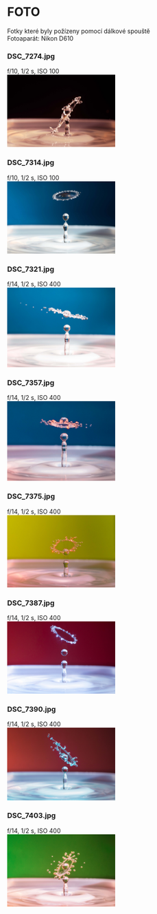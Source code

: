 # FOTO
Fotky které byly požízeny pomocí dálkové spouště <br/>
Fotoaparát: Nikon D610
### DSC_7274.jpg
f/10, 1/2 s, ISO 100 <br/>
<img src="https://github.com/kocevjak/qappka/blob/514278fafe3484f6c48442bf9e8e0415a9fad044/foto/DSC_7274.jpg" width=50%>

### DSC_7314.jpg
f/10, 1/2 s, ISO 100 <br/>
<img src="https://github.com/kocevjak/qappka/blob/dd176f044c671d5a4ff868a5bc4624db2e15b43f/foto/DSC_7314.jpg" width=50%>

### DSC_7321.jpg
f/14, 1/2 s, ISO 400 <br/>
<img src="https://github.com/kocevjak/qappka/blob/dd176f044c671d5a4ff868a5bc4624db2e15b43f/foto/DSC_7321.jpg" width=50%>


### DSC_7357.jpg
f/14, 1/2 s, ISO 400 <br/>
<img src="https://github.com/kocevjak/qappka/blob/dd176f044c671d5a4ff868a5bc4624db2e15b43f/foto/DSC_7357.jpg" width=50%>

### DSC_7375.jpg
f/14, 1/2 s, ISO 400 <br/>
<img src="https://github.com/kocevjak/qappka/blob/dd176f044c671d5a4ff868a5bc4624db2e15b43f/foto/DSC_7375.jpg" width=50%>

### DSC_7387.jpg 
f/14, 1/2 s, ISO 400 <br/>
<img src="https://github.com/kocevjak/qappka/blob/dd176f044c671d5a4ff868a5bc4624db2e15b43f/foto/DSC_7387.jpg" width=50%>

### DSC_7390.jpg 
f/14, 1/2 s, ISO 400 <br/>
<img src="https://github.com/kocevjak/qappka/blob/dd176f044c671d5a4ff868a5bc4624db2e15b43f/foto/DSC_7390.jpg" width=50%>

### DSC_7403.jpg
f/14, 1/2 s, ISO 400 <br/>
<img src="https://github.com/kocevjak/qappka/blob/dd176f044c671d5a4ff868a5bc4624db2e15b43f/foto/DSC_7403.jpg" width=50%>